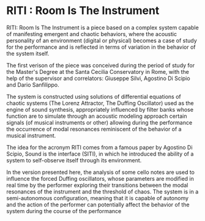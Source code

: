 # RITI : Room Is The Instrument

RITI: Room Is The Instrument is a piece based on a complex system capable of manifesting emergent and chaotic behaviors, where the acoustic personality of an environment (digital or physical) becomes a case of study for the performance and is reflected in terms of variation in the behavior of the system itself.

The first verison of the piece was conceived during the period of study for the Master's Degree at the Santa Cecilia Conservatory in Rome, 
with the help of the supervisor and correlators: Giuseppe Silvi, Agostino Di Scipio and Dario Sanfilippo.

The system is constructed using solutions of differential equations of chaotic systems (The Lorenz Attractor, The Duffing Oscillator)
used as the engine of sound synthesis, appropriately influenced by filter banks whose function are to simulate through an acoustic modeling approach
certain signals (of musical instruments or other) allowing during the performance the occurrence of modal resonances reminiscent of the behavior of a musical instrument.

The idea for the acronym RITI comes from a famous paper by Agostino Di Scipio, Sound is the interface (SITI), in which he introduced the ability of a system to self-observe itself through its environment.

In the version presented here, the analysis of some cello notes are used to influence the forced Duffing oscillators, 
whose parameters are modified in real time by the performer exploring their transitions between the modal resonances of the instrument and the threshold of chaos.
The system is in a semi-autonomous configuration, meaning that it is capable of autonomy and the action of the performer can potentially affect the behavior of the system during the course of the performance
